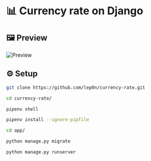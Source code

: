 # 📊 Сurrency rate on Django

## 🖼 Preview
![Preview](https://i.imgur.com/wew5IrJ.png)

## ⚙ Setup
```bash
git clone https://github.com/lep0n/currency-rate.git

cd currency-rate/

pipenv shell

pipenv install --ignore-pipfile

cd app/

python manage.py migrate

python manage.py runserver
```

